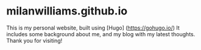# milanwilliams.github.io

This is my personal website, built using [Hugo] (https://gohugo.io/) It includes some background about me, and my blog with my latest thoughts. Thank you for visiting!







